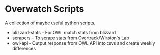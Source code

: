 # Overwatch Scripts
A collection of maybe useful python scripts.
* blizzard-stats - For OWL match stats from blizzard
* scrapers - To scrape stats from Overtrack/Winston's Lab
* owl-api - Output response from OWL API into csvs and create weekly differences
